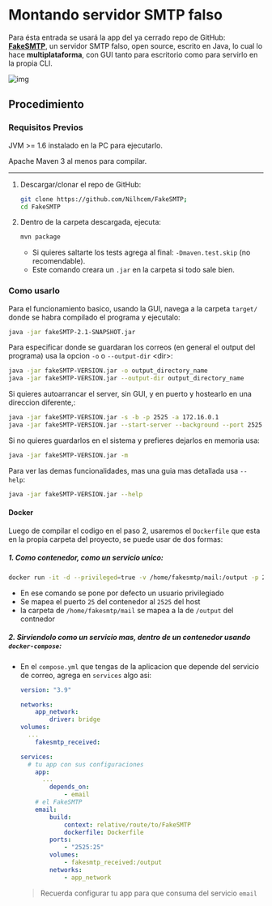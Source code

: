 # Montando servidor SMTP falso

Para ésta entrada se usará la app del ya cerrado repo de GitHub: **[FakeSMTP](https://github.com/Nilhcem/FakeSMTP)**, un servidor SMTP falso, open source, escrito en Java, lo cual lo hace **multiplataforma**, con GUI tanto para escritorio como para servirlo en la propia CLI.

![img](https://camo.githubusercontent.com/597f8bedaa17cce4ac5b1f26097f1d322143cd0e56b82888fa052cbfdd86c523/687474703a2f2f6e696c6863656d2e6769746875622e696f2f46616b65534d54502f696d616765732f73637265656e73686f745f6d61632e706e67)

## Procedimiento

### Requisitos Previos

JVM >= 1.6 instalado en la PC para ejecutarlo.

Apache Maven 3 al menos para compilar.

---

1. Descargar/clonar el repo de GitHub:

   ```sh
   git clone https://github.com/Nilhcem/FakeSMTP;
   cd FakeSMTP
   ```

2. Dentro de la carpeta descargada, ejecuta:

   ```sh
   mvn package
   ```

   - Si quieres saltarte los tests agrega al final: `-Dmaven.test.skip` (no recomendable).
   - Este comando creara un `.jar` en la carpeta si todo sale bien.

### Como usarlo

Para el funcionamiento basico, usando la GUI, navega a la carpeta `target/` donde se habra compilado el programa y ejecutalo:

```sh
java -jar fakeSMTP-2.1-SNAPSHOT.jar
```

Para especificar donde se guardaran los correos (en general el output del programa) usa la opcion `-o` o `--output-dir` \<dir\>:

```sh
java -jar fakeSMTP-VERSION.jar -o output_directory_name
java -jar fakeSMTP-VERSION.jar --output-dir output_directory_name
```

Si quieres autoarrancar el server, sin GUI, y en puerto y hostearlo en una direccion diferente,:

```sh
java -jar fakeSMTP-VERSION.jar -s -b -p 2525 -a 172.16.0.1
java -jar fakeSMTP-VERSION.jar --start-server --background --port 2525 --bind-address 127.0.0.1
```

Si no quieres guardarlos en el sistema y prefieres dejarlos en memoria usa:
```sh
java -jar fakeSMTP-VERSION.jar -m
```

Para ver las demas funcionalidades, mas una guia mas detallada usa `--help`:

```sh
java -jar fakeSMTP-VERSION.jar --help
```

#### Docker

Luego de compilar el codigo en el paso 2, usaremos el `Dockerfile` que esta en la propia carpeta del proyecto, se puede usar de dos formas:

##### 1. Como contenedor, como un servicio unico:

```sh
docker run -it -d --privileged=true -v /home/fakesmtp/mail:/output -p 2525:25 fakesmtp
```

- En ese comando se pone por defecto un usuario privilegiado
- Se mapea el puerto `25` del contenedor al `2525` del host
- la carpeta de `/home/fakesmtp/mail` se mapea a la de `/output` del contnedor

##### 2. Sirviendolo como un servicio mas, dentro de un contenedor usando `docker-compose`:

- En el `compose.yml` que tengas de la aplicacion que depende del servicio de correo, agrega en `services` algo asi:

  ```yaml
  version: "3.9"
  
  networks:
      app_network:
          driver: bridge
  volumes:
  	...
      fakesmtp_received:
  
  services:
  	# tu app con sus configuraciones
      app:
      	...
          depends_on:
              - email
      # el FakeSMTP
      email:
          build:
              context: relative/route/to/FakeSMTP
              dockerfile: Dockerfile
          ports:
              - "2525:25"
          volumes:
              - fakesmtp_received:/output
          networks:
              - app_network
  
  ```

  > Recuerda configurar tu app para que consuma del servicio `email`